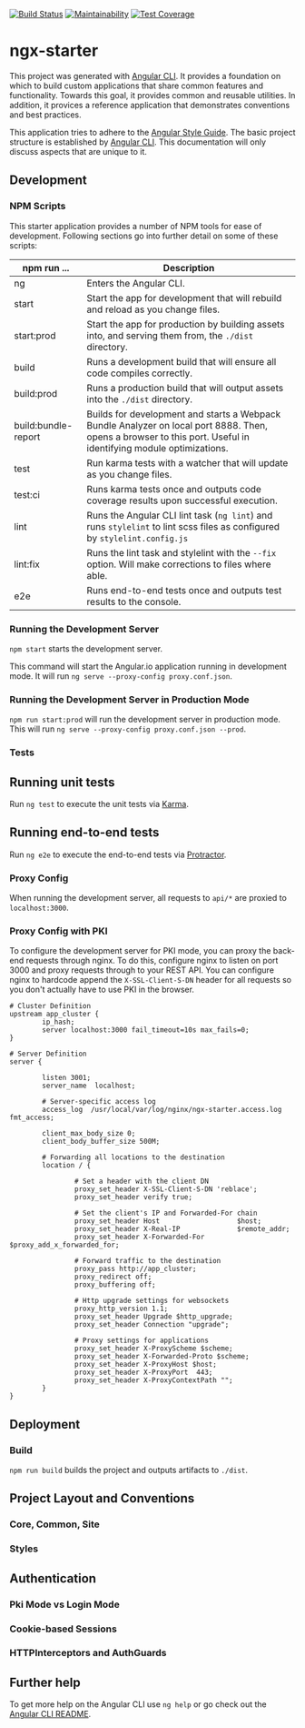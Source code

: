 [![Build Status](https://travis-ci.org/Asymmetrik/ngx-starter.svg?branch=develop)](https://travis-ci.org/Asymmetrik/ngx-starter)
[![Maintainability](https://api.codeclimate.com/v1/badges/73f9115195f090de0556/maintainability)](https://codeclimate.com/github/Asymmetrik/ngx-starter/maintainability)
[![Test Coverage](https://api.codeclimate.com/v1/badges/73f9115195f090de0556/test_coverage)](https://codeclimate.com/github/Asymmetrik/ngx-starter/test_coverage)

# ngx-starter
This project was generated with [Angular CLI](https://github.com/angular/angular-cli).
It provides a foundation on which to build custom applications that share common features and functionality.
Towards this goal, it provides common and reusable utilities.
In addition, it provices a reference application that demonstrates conventions and best practices.

This application tries to adhere to the [Angular Style Guide](https://angular.io/guide/styleguide).
The basic project structure is established by [Angular CLI](https://github.com/angular/angular-cli).
This documentation will only discuss aspects that are unique to it.

## Development

### NPM Scripts

This starter application provides a number of NPM tools for ease of development. Following sections go into further detail on some of these scripts:

npm run ... | Description
--- | ---
ng | Enters the Angular CLI.
start | Start the app for development that will rebuild and reload as you change files.
start:prod | Start the app for production by building assets into, and serving them from, the `./dist` directory.
build | Runs a development build that will ensure all code compiles correctly.
build:prod | Runs a production build that will output assets into the `./dist` directory.
build:bundle-report | Builds for development and starts a Webpack Bundle Analyzer on local port 8888. Then, opens a browser to this port. Useful in identifying module optimizations.
test | Run karma tests with a watcher that will update as you change files.
test:ci | Runs karma tests once and outputs code coverage results upon successful execution.
lint | Runs the Angular CLI lint task (`ng lint`) and runs `stylelint` to lint scss files as configured by `stylelint.config.js`
lint:fix | Runs the lint task and stylelint with the `--fix` option. Will make corrections to files where able.
e2e | Runs end-to-end tests once and outputs test results to the console.

### Running the Development Server
`npm start` starts the development server.

This command will start the Angular.io application running in development mode.
It will run `ng serve --proxy-config proxy.conf.json`.

### Running the Development Server in Production Mode
`npm run start:prod` will run the development server in production mode.
This will run `ng serve --proxy-config proxy.conf.json --prod`.

### Tests
## Running unit tests
Run `ng test` to execute the unit tests via [Karma](https://karma-runner.github.io).

## Running end-to-end tests
Run `ng e2e` to execute the end-to-end tests via [Protractor](http://www.protractortest.org/).

### Proxy Config
When running the development server, all requests to `api/*` are proxied to `localhost:3000`.

### Proxy Config with PKI
To configure the development server for PKI mode, you can proxy the back-end requests through nginx.
To do this, configure nginx to listen on port 3000 and proxy requests through to your REST API.
You can configure nginx to hardcode append the `X-SSL-Client-S-DN` header for all requests so you don't actually have to use PKI in the browser.

```
# Cluster Definition
upstream app_cluster {
        ip_hash;
        server localhost:3000 fail_timeout=10s max_fails=0;
}

# Server Definition
server {

        listen 3001;
        server_name  localhost;

        # Server-specific access log
        access_log  /usr/local/var/log/nginx/ngx-starter.access.log  fmt_access;

        client_max_body_size 0;
        client_body_buffer_size 500M;

        # Forwarding all locations to the destination
        location / {

                # Set a header with the client DN
                proxy_set_header X-SSL-Client-S-DN 'reblace';
                proxy_set_header verify true;

                # Set the client's IP and Forwarded-For chain
                proxy_set_header Host                   $host;
                proxy_set_header X-Real-IP              $remote_addr;
                proxy_set_header X-Forwarded-For        $proxy_add_x_forwarded_for;

                # Forward traffic to the destination
                proxy_pass http://app_cluster;
                proxy_redirect off;
                proxy_buffering off;

                # Http upgrade settings for websockets
                proxy_http_version 1.1;
                proxy_set_header Upgrade $http_upgrade;
                proxy_set_header Connection "upgrade";

                # Proxy settings for applications
                proxy_set_header X-ProxyScheme $scheme;
                proxy_set_header X-Forwarded-Proto $scheme;
                proxy_set_header X-ProxyHost $host;
                proxy_set_header X-ProxyPort  443;
                proxy_set_header X-ProxyContextPath "";
        }
}
```

## Deployment

### Build
`npm run build` builds the project and outputs artifacts to `./dist`.

## Project Layout and Conventions
### Core, Common, Site
### Styles

## Authentication
### Pki Mode vs Login Mode
### Cookie-based Sessions
### HTTPInterceptors and AuthGuards 

## Further help
To get more help on the Angular CLI use `ng help` or go check out the [Angular CLI README](https://github.com/angular/angular-cli/blob/master/README.md).

